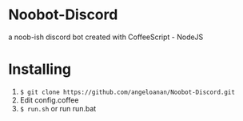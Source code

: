 # Noobot-Discord
a noob-ish discord bot created with CoffeeScript - NodeJS

# Installing

1. `$ git clone https://github.com/angeloanan/Noobot-Discord.git`
2. Edit config.coffee
3. `$ run.sh` or run run.bat
